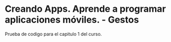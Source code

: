 # Creando Apps. Aprende a programar aplicaciones móviles. - Gestos

Prueba de codigo para el capitulo 1 del curso.
